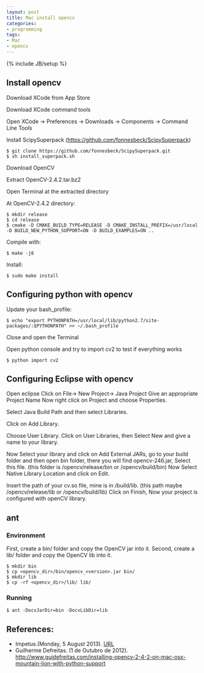 ```yaml
---
layout: post
title: Mac install opencv
categories:
- programming
tags:
- Mac
- opencv
---
```

{% include JB/setup %}

## Install opencv
Download XCode from App Store

Download XCode command tools

Open XCode -> Preferences -> Downloads -> Components -> Command Line Tools

Install ScipySuperpack (https://github.com/fonnesbeck/ScipySuperpack)

    $ git clone https://github.com/fonnesbeck/ScipySuperpack.git
    $ sh install_superpack.sh

Download OpenCV

Extract OpenCV-2.4.2.tar.bz2

Open Terminal at the extracted directory

At OpenCV-2.4.2 directory:

    $ mkdir release 
    $ cd release 
    $ cmake -D CMAKE_BUILD_TYPE=RELEASE -D CMAKE_INSTALL_PREFIX=/usr/local -D BUILD_NEW_PYTHON_SUPPORT=ON -D BUILD_EXAMPLES=ON ..

Compile with:

    $ make -j8

Install:

    $ sudo make install

## Configuring python with opencv

Update your bash_profile:

    $ echo "export PYTHONPATH=/usr/local/lib/python2.7/site-packages/:$PYTHONPATH" >> ~/.bash_profile

Close and open the Terminal

Open python console and try to import cv2 to test if everything works

    $ python import cv2

## Configuring Eclipse with opencv
Open eclipse
Click on File-> New Project-> Java Project
Give an appropriate Project Name
Now right click on Project and choose Properties.

Select Java Build Path and then select Libraries.

Click on Add Library.

Choose User Library.
Click on User Libraries, then Select New and give a name to your library.

Now Select your library and click on Add External JARs, go to your build folder and then open bin folder, there you will find opencv-246.jar, Select this file.
(this folder is /opencv/release/bin or /opencv/build/bin)
Now Select Native Library Location and click on Edit.

Insert the path of your cv.so file, mine is in /build/lib.
(this path maybe /opencv/release/lib or /opencv/build/lib)
Click on Finish, Now your project is configured with openCV library.

## ant

### Environment

First, create a bin/ folder and copy the OpenCV jar into it. Second, create a lib/ folder and copy the OpenCV lib into it.

    $ mkdir bin
    $ cp <opencv_dir>/bin/opencv_<version>.jar bin/
    $ mkdir lib
    $ cp -rf <opencv_dir>/lib/ lib/

### Running

    $ ant -DocvJarDir=bin -DocvLibDir=lib

## References:

+ Impetus.(Monday, 5 August 2013). [URL](http://sumitkumariit.blogspot.hk/2013/08/how-to-install-opencv-for-java-on-mac.html)
+ Guilherme Defreitas. (1 de Outubro de 2012). <http://www.guidefreitas.com/installing-opencv-2-4-2-on-mac-osx-mountain-lion-with-python-support>

